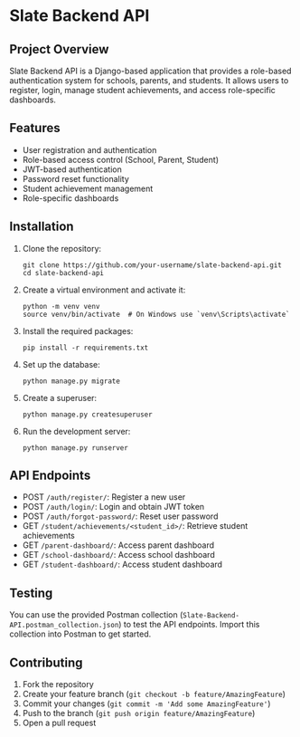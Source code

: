# Slate Backend API

## Project Overview

Slate Backend API is a Django-based application that provides a role-based authentication system for schools, parents, and students. It allows users to register, login, manage student achievements, and access role-specific dashboards.

## Features

- User registration and authentication
- Role-based access control (School, Parent, Student)
- JWT-based authentication
- Password reset functionality
- Student achievement management
- Role-specific dashboards

## Installation

1. Clone the repository:
   ```
   git clone https://github.com/your-username/slate-backend-api.git
   cd slate-backend-api
   ```

2. Create a virtual environment and activate it:
   ```
   python -m venv venv
   source venv/bin/activate  # On Windows use `venv\Scripts\activate`
   ```

3. Install the required packages:
   ```
   pip install -r requirements.txt
   ```

4. Set up the database:
   ```
   python manage.py migrate
   ```

5. Create a superuser:
   ```
   python manage.py createsuperuser
   ```

6. Run the development server:
   ```
   python manage.py runserver
   ```

## API Endpoints

- POST `/auth/register/`: Register a new user
- POST `/auth/login/`: Login and obtain JWT token
- POST `/auth/forgot-password/`: Reset user password
- GET `/student/achievements/<student_id>/`: Retrieve student achievements
- GET `/parent-dashboard/`: Access parent dashboard
- GET `/school-dashboard/`: Access school dashboard
- GET `/student-dashboard/`: Access student dashboard

## Testing

You can use the provided Postman collection (`Slate-Backend-API.postman_collection.json`) to test the API endpoints. Import this collection into Postman to get started.

## Contributing

1. Fork the repository
2. Create your feature branch (`git checkout -b feature/AmazingFeature`)
3. Commit your changes (`git commit -m 'Add some AmazingFeature'`)
4. Push to the branch (`git push origin feature/AmazingFeature`)
5. Open a pull request


